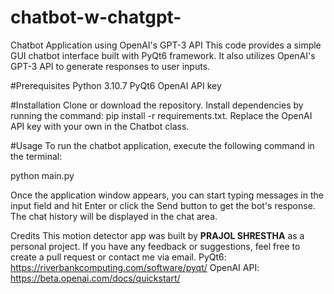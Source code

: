 # chatbot-w-chatgpt-

Chatbot Application using OpenAI's GPT-3 API
This code provides a simple GUI chatbot interface built with PyQt6 framework. It also utilizes OpenAI's GPT-3 API to generate responses to user inputs.

#Prerequisites
Python 3.10.7
PyQt6
OpenAI API key

#Installation
Clone or download the repository.
Install dependencies by running the command: pip install -r requirements.txt.
Replace the OpenAI API key with your own in the Chatbot class.


#Usage
To run the chatbot application, execute the following command in the terminal:

python main.py

Once the application window appears, you can start typing messages in the input field and hit Enter or click the Send button to get the bot's response. The chat history will be displayed in the chat area.


Credits
This motion detector app was built by **PRAJOL SHRESTHA** as a personal project. 
If you have any feedback or suggestions, feel free to create a pull request or contact me via email.
PyQt6: https://riverbankcomputing.com/software/pyqt/
OpenAI API: https://beta.openai.com/docs/quickstart/
